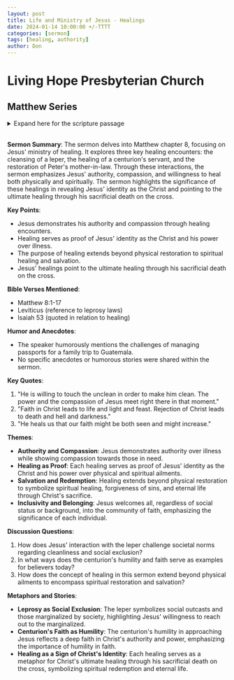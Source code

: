 ```yaml
---
layout: post
title: Life and Ministry of Jesus - Healings
date: 2024-01-14 10:00:00 +/-TTTT
categories: [sermon]
tags: [healing, authority]
author: Don
---
```

# Living Hope Presbyterian Church 

## Matthew Series

<details closed>
  <summary>Expand here for the scripture passage</summary>
<br/><br/><b>Matthew 8</b>
<br/><br/>
<i>1 When he came down from the mountain, great crowds followed him. 2 And behold, a leper came to him and knelt before him, saying, “Lord, if you will, you can make me clean.” 3 And Jesus stretched out his hand and touched him, saying, “I will; be clean.” And immediately his leprosy was cleansed. 4 And Jesus said to him, “See that you say nothing to anyone, but go, show yourself to the priest and offer the gift that Moses commanded, for a proof to them.”<br/><br/>
5 When he had entered Capernaum, a centurion came forward to him, appealing to him, 6 “Lord, my servant is lying paralyzed at home, suffering terribly.” 7 And he said to him, “I will come and heal him.” 8 But the centurion replied, “Lord, I am not worthy to have you come under my roof, but only say the word, and my servant will be healed. 9 For I too am a man under authority, with soldiers under me. And I say to one, ‘Go,’ and he goes, and to another, ‘Come,’ and he comes, and to my servant, ‘Do this,’ and he does it.” 10 When Jesus heard this, he marveled and said to those who followed him, “Truly, I tell you, with no one in Israel have I found such faith. 11 I tell you, many will come from east and west and recline at table with Abraham, Isaac, and Jacob in the kingdom of heaven, 12 while the sons of the kingdom will be thrown into the outer darkness. In that place there will be weeping and gnashing of teeth.” 13 And to the centurion Jesus said, “Go; let it be done for you as you have believed.” And the servant was healed at that very moment.
<br/><br/>
14 And when Jesus entered Peter’s house, he saw his mother-in-law lying sick with a fever. 15 He touched her hand, and the fever left her, and she rose and began to serve him. 16 That evening they brought to him many who were oppressed by demons, and he cast out the spirits with a word and healed all who were sick. 17 This was to fulfill what was spoken by the prophet Isaiah: “He took our illnesses and bore our diseases.”
<br/><br/></i>
ESV: The Holy Bible, English Standard Version ©2011 Crossway Bibles, a division of Good News Publishers.  All rights reserved.
<br/><br/>
</details>
<br/>

**Sermon Summary**:
The sermon delves into Matthew chapter 8, focusing on Jesus' ministry of healing. It explores three key healing encounters: the cleansing of a leper, the healing of a centurion's servant, and the restoration of Peter's mother-in-law. Through these interactions, the sermon emphasizes Jesus' authority, compassion, and willingness to heal both physically and spiritually. The sermon highlights the significance of these healings in revealing Jesus' identity as the Christ and pointing to the ultimate healing through his sacrificial death on the cross.

**Key Points**:
- Jesus demonstrates his authority and compassion through healing encounters.
- Healing serves as proof of Jesus' identity as the Christ and his power over illness.
- The purpose of healing extends beyond physical restoration to spiritual healing and salvation.
- Jesus' healings point to the ultimate healing through his sacrificial death on the cross.

**Bible Verses Mentioned**:
- Matthew 8:1-17
- Leviticus (reference to leprosy laws)
- Isaiah 53 (quoted in relation to healing)

**Humor and Anecdotes**:
- The speaker humorously mentions the challenges of managing passports for a family trip to Guatemala.
- No specific anecdotes or humorous stories were shared within the sermon.

**Key Quotes**:
1. "He is willing to touch the unclean in order to make him clean. The power and the compassion of Jesus meet right there in that moment."
2. "Faith in Christ leads to life and light and feast. Rejection of Christ leads to death and hell and darkness."
3. "He heals us that our faith might be both seen and might increase."

**Themes**:
- **Authority and Compassion**: Jesus demonstrates authority over illness while showing compassion towards those in need.
- **Healing as Proof**: Each healing serves as proof of Jesus' identity as the Christ and his power over physical and spiritual ailments.
- **Salvation and Redemption**: Healing extends beyond physical restoration to symbolize spiritual healing, forgiveness of sins, and eternal life through Christ's sacrifice.
- **Inclusivity and Belonging**: Jesus welcomes all, regardless of social status or background, into the community of faith, emphasizing the significance of each individual.

**Discussion Questions**:
1. How does Jesus' interaction with the leper challenge societal norms regarding cleanliness and social exclusion?
2. In what ways does the centurion's humility and faith serve as examples for believers today?
3. How does the concept of healing in this sermon extend beyond physical ailments to encompass spiritual restoration and salvation?

**Metaphors and Stories**:
- **Leprosy as Social Exclusion**: The leper symbolizes social outcasts and those marginalized by society, highlighting Jesus' willingness to reach out to the marginalized.
- **Centurion's Faith as Humility**: The centurion's humility in approaching Jesus reflects a deep faith in Christ's authority and power, emphasizing the importance of humility in faith.
- **Healing as a Sign of Christ's Identity**: Each healing serves as a metaphor for Christ's ultimate healing through his sacrificial death on the cross, symbolizing spiritual redemption and eternal life.
